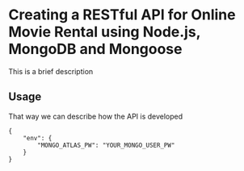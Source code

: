 # Creating a RESTful API for Online Movie Rental using Node.js, MongoDB and Mongoose
This is a brief description

## Usage
That way we can describe how the API is developed

```
{
    "env": {
        "MONGO_ATLAS_PW": "YOUR_MONGO_USER_PW"
    }
}
```
